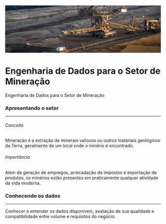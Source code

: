 ![cover](https://github.com/dgorepo/pyspark-mineracao/blob/main/cover.png?raw=true)

# Engenharia de Dados para o Setor de Mineração


Engenharia de Dados para o Setor de Mineração

### Apresentando o setor

------

###### Conceito

Mineração é a extração de minerais valiosos ou outros materiais geológicos da Terra, geralmente de um local onde o minério é encontrado.

###### Importância

Além da geração de empregos, arrecadação de impostos e exportação de produtos, os minérios estão presentes em praticamente qualquer atividade da vida moderna.

### Conhecendo os dados

------

Conhecer e entender os dados disponíveis, avaliação de sua qualidade e compatibilidade entre volume e requisitos do negócio.
